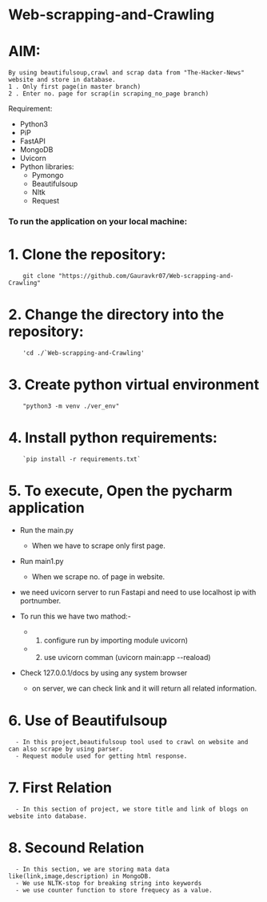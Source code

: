 # Web-scrapping-and-Crawling

# AIM:
    By using beautifulsoup,crawl and scrap data from "The-Hacker-News" website and store in database.
    1 . Only first page(in master branch)
    2 . Enter no. page for scrap(in scraping_no_page branch)
   
Requirement:
+ Python3
+ PiP
+ FastAPI
+ MongoDB
+ Uvicorn
+ Python libraries:
  + Pymongo
  + Beautifulsoup
  + Nltk 
  + Request
   
### To run the application on your local machine:
  
  # 1. Clone the repository:
        git clone "https://github.com/Gauravkr07/Web-scrapping-and-Crawling"
    
  # 2. Change the directory into the repository:
        'cd ./`Web-scrapping-and-Crawling'
       
  # 3. Create python virtual environment
        "python3 -m venv ./ver_env"
   
  # 4. Install python requirements:
        `pip install -r requirements.txt`
        
  # 5. To execute, Open the  pycharm application
     
  +  Run the main.py 
       - When we have to scrape only first page.
          
  +  Run main1.py
      - When we scrape no. of page in website.
         
  +  we need uvicorn server to run Fastapi and  need to use localhost ip with portnumber.  
       
  +  To run this we have two mathod:-
        + 1. configure run by importing module uvicorn)
        + 2. use uvicorn comman (uvicorn main:app --reaload)
  +  Check 127.0.0.1/docs by using any system browser
     -  on server, we can check link and it will return all related information.
       


  # 6. Use of Beautifulsoup
      - In this project,beautifulsoup tool used to crawl on website and can also scrape by using parser.
      - Request module used for getting html response.
    
  # 7. First Relation
      - In this section of project, we store title and link of blogs on website into database.
  
  # 8. Secound Relation
      - In this section, we are storing mata data like(link,image,description) in MongoDB.
      - We use NLTK-stop for breaking string into keywords 
      - we use counter function to store frequecy as a value.
   

     
     
     
     
